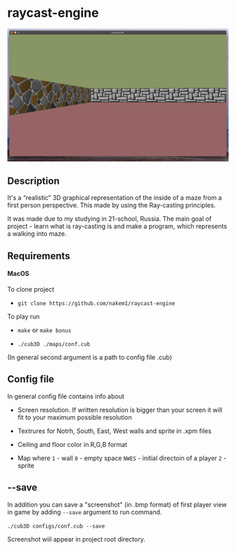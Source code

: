 # raycast-engine

![screen](./etc/screen.png)

## Description
It's a “realistic” 3D graphical representation of the inside of a maze from a first person perspective. This made by using the Ray-casting principles.

It was made due to my studying in 21-school, Russia.
The main goal of project - learn what is ray-casting is and make a program, which represents a walking into maze.

## Requirements

#### MacOS

To clone project

* `git clone https://github.com/nakem1/raycast-engine`

To play run

* `make` or `make bonus`

* `./cub3D ./maps/conf.cub`

(In general second argument is a path to config file .cub)

## Config file

In general config file contains info about

* Screen resolution. If written resolution is bigger than your screen it will fit to your maximum possible resolution

* Textrures for Notrh, South, East, West walls and sprite in .xpm files

* Ceiling and floor color in R,G,B format

* Map where `1` - wall `0` - empty space `NWES` - initial directoin of a player `2` - sprite

## --save

In addition you can save a "screenshot" (in .bmp format) of first player view in game by adding `--save` argument to run command.

`./cub3D configs/conf.cub --save`

Screenshot wiil appear in project root directory.
